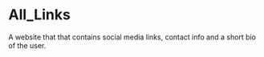 # All_Links
A website that that contains social media links, contact info and a short bio of the user.
